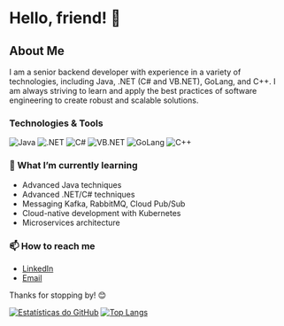 # Hello, friend! 👋

## About Me

I am a senior backend developer with experience in a variety of technologies, including Java, .NET (C# and VB.NET), GoLang, and C++. I am always striving to learn and apply the best practices of software engineering to create robust and scalable solutions.

### Technologies & Tools

<p align="left">
  <img src="https://img.shields.io/badge/Java-ED8B00?style=for-the-badge&logo=java&logoColor=white" alt="Java"/>
  <img src="https://img.shields.io/badge/.NET-512BD4?style=for-the-badge&logo=dotnet&logoColor=white" alt=".NET"/>
  <img src="https://img.shields.io/badge/C%23-239120?style=for-the-badge&logo=csharp&logoColor=white" alt="C#"/>
  <img src="https://img.shields.io/badge/VB.NET-512BD4?style=for-the-badge&logo=dotnet&logoColor=white" alt="VB.NET"/>
  <img src="https://img.shields.io/badge/Go-00ADD8?style=for-the-badge&logo=go&logoColor=white" alt="GoLang"/>
  <img src="https://img.shields.io/badge/C++-00599C?style=for-the-badge&logo=cplusplus&logoColor=white" alt="C++"/>
</p>

### 🌱 What I’m currently learning

- Advanced Java techniques
- Advanced .NET/C# techniques
- Messaging Kafka, RabbitMQ, Cloud Pub/Sub
- Cloud-native development with Kubernetes
- Microservices architecture

### 📫 How to reach me

- [LinkedIn](https://www.linkedin.com/in/kleyvissonmatias/)
- [Email](mailto:kleyvissonmatias@gmail.com)

Thanks for stopping by! 😊


[![Estatísticas do GitHub](https://github-readme-stats.vercel.app/api?username=KleyvissonMatias&show_icons=true&theme=dark)](https://github.com/KleyvissonMatias/github-readme-stats) [![Top Langs](https://github-readme-stats.vercel.app/api/top-langs/?username=KleyvissonMatias&layout=compact&theme=dark)](https://github.com/KleyvissonMatias/github-readme-stats)

